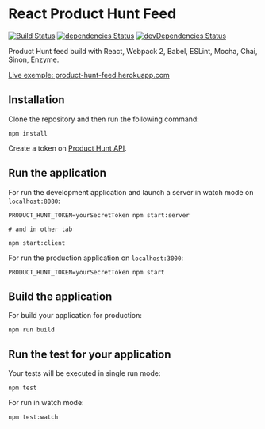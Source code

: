 # React Product Hunt Feed

[![Build Status](https://travis-ci.org/samouss/react-product-hunt-feed.svg?branch=master)](https://travis-ci.org/samouss/react-product-hunt-feed) [![dependencies Status](https://david-dm.org/samouss/react-product-hunt-feed/status.svg)](https://david-dm.org/samouss/react-product-hunt-feed) [![devDependencies Status](https://david-dm.org/samouss/react-product-hunt-feed/dev-status.svg)](https://david-dm.org/samouss/react-product-hunt-feed?type=dev)

Product Hunt feed build with React, Webpack 2, Babel, ESLint, Mocha, Chai, Sinon, Enzyme.

[Live exemple: product-hunt-feed.herokuapp.com](https://product-hunt-feed.herokuapp.com)

## Installation

Clone the repository and then run the following command:

```
npm install
```

Create a token on [Product Hunt API](https://api.producthunt.com/v1/docs).

## Run the application

For run the development application and launch a server in watch mode on `localhost:8080`:

```
PRODUCT_HUNT_TOKEN=yourSecretToken npm start:server

# and in other tab

npm start:client
```

For run the production application on `localhost:3000`:

```
PRODUCT_HUNT_TOKEN=yourSecretToken npm start
```

## Build the application

For build your application for production:

```
npm run build
```

## Run the test for your application

Your tests will be executed in single run mode:

```
npm test
```

For run in watch mode:

```
npm test:watch
```
